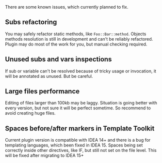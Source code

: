 There are some known issues, which currently planned to fix.

## Subs refactoring
You may safely refactor static methods, like `Foo::Bar::method`. Objects methods resolution is still in development and can't be reliably refactored. Plugin may do most of the work for you, but manual checking required.

## Unused subs and vars inspections
If sub or variable can't be resolved because of tricky usage or invocation, it will be annotated as unused. But be careful.

## Large files performance
Editing of files larger than 100kb may be laggy. Situation is going better with every version, but not sure it will be perfect sometime. So recommend to avoid creating huge files.

## Spaces before/after markers in Template Toolkit
Current plugin version is compatible with IDEA 14+ and there is a bug for templating languages, which been fixed in IDEA 15. Spaces being set correctly inside other directives, like IF, but still not set on the file level. This will be fixed after migrating to IDEA 15+
